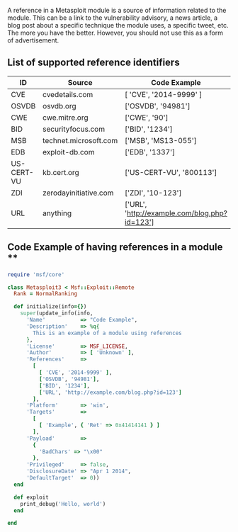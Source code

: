 A reference in a Metasploit module is a source of information related to the module. This can be a link to the vulnerability advisory, a news article, a blog post about a specific technique the module uses, a specific tweet, etc. The more you have the better. However, you should not use this as a form of advertisement.

## List of supported reference identifiers ##

ID  | Source | Code Example
------------- | ------------- | -------------
CVE  | cvedetails.com | [ 'CVE', '2014-9999' ]
OSVDB | osvdb.org | ['OSVDB', '94981']
CWE | cwe.mitre.org | ['CWE', '90']
BID | securityfocus.com | ['BID', '1234']
MSB | technet.microsoft.com | ['MSB', 'MS13-055']
EDB | exploit-db.com | ['EDB', '1337']
US-CERT-VU | kb.cert.org | ['US-CERT-VU', '800113']
ZDI | zerodayinitiative.com | ['ZDI', '10-123']
URL | anything | ['URL', 'http://example.com/blog.php?id=123']

## Code Example of having references in a module **

```ruby
require 'msf/core'

class Metasploit3 < Msf::Exploit::Remote
  Rank = NormalRanking

  def initialize(info={})
    super(update_info(info,
      'Name'           => "Code Example",
      'Description'    => %q{
        This is an example of a module using references
      },
      'License'        => MSF_LICENSE,
      'Author'         => [ 'Unknown' ],
      'References'     =>
        [
          [ 'CVE', '2014-9999' ],
          ['OSVDB', '94981'],
          ['BID', '1234'],
          ['URL', 'http://example.com/blog.php?id=123']
        ],
      'Platform'       => 'win',
      'Targets'        =>
        [
          [ 'Example', { 'Ret' => 0x41414141 } ]
        ],
      'Payload'        =>
        {
          'BadChars' => "\x00"
        },
      'Privileged'     => false,
      'DisclosureDate' => "Apr 1 2014",
      'DefaultTarget'  => 0))
  end

  def exploit
    print_debug('Hello, world')
  end

end
```